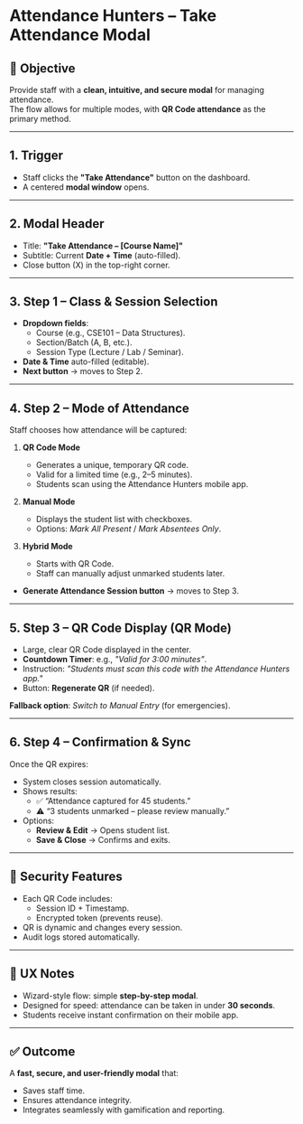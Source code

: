 # Attendance Hunters – Take Attendance Modal

## 🎯 Objective
Provide staff with a **clean, intuitive, and secure modal** for managing attendance.  
The flow allows for multiple modes, with **QR Code attendance** as the primary method.

---

## 1. Trigger
- Staff clicks the **"Take Attendance"** button on the dashboard.  
- A centered **modal window** opens.

---

## 2. Modal Header
- Title: **"Take Attendance – [Course Name]"**  
- Subtitle: Current **Date + Time** (auto-filled).  
- Close button (X) in the top-right corner.

---

## 3. Step 1 – Class & Session Selection
- **Dropdown fields**:
  - Course (e.g., CSE101 – Data Structures).  
  - Section/Batch (A, B, etc.).  
  - Session Type (Lecture / Lab / Seminar).  
- **Date & Time** auto-filled (editable).  
- **Next button** → moves to Step 2.

---

## 4. Step 2 – Mode of Attendance
Staff chooses how attendance will be captured:

1. **QR Code Mode**  
   - Generates a unique, temporary QR code.  
   - Valid for a limited time (e.g., 2–5 minutes).  
   - Students scan using the Attendance Hunters mobile app.

2. **Manual Mode**  
   - Displays the student list with checkboxes.  
   - Options: *Mark All Present* / *Mark Absentees Only*.  

3. **Hybrid Mode**  
   - Starts with QR Code.  
   - Staff can manually adjust unmarked students later.  

- **Generate Attendance Session button** → moves to Step 3.

---

## 5. Step 3 – QR Code Display (QR Mode)
- Large, clear QR Code displayed in the center.  
- **Countdown Timer**: e.g., *"Valid for 3:00 minutes"*.  
- Instruction: *"Students must scan this code with the Attendance Hunters app."*  
- Button: **Regenerate QR** (if needed).  

**Fallback option**: *Switch to Manual Entry* (for emergencies).

---

## 6. Step 4 – Confirmation & Sync
Once the QR expires:
- System closes session automatically.  
- Shows results:  
  - ✅ “Attendance captured for 45 students.”  
  - ⚠️ “3 students unmarked – please review manually.”  
- Options:  
  - **Review & Edit** → Opens student list.  
  - **Save & Close** → Confirms and exits.

---

## 🔐 Security Features
- Each QR Code includes:  
  - Session ID + Timestamp.  
  - Encrypted token (prevents reuse).  
- QR is dynamic and changes every session.  
- Audit logs stored automatically.  

---

## 🎨 UX Notes
- Wizard-style flow: simple **step-by-step modal**.  
- Designed for speed: attendance can be taken in under **30 seconds**.  
- Students receive instant confirmation on their mobile app.  

---

## ✅ Outcome
A **fast, secure, and user-friendly modal** that:  
- Saves staff time.  
- Ensures attendance integrity.  
- Integrates seamlessly with gamification and reporting.
